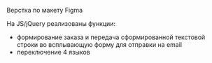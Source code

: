 Верстка по макету Figma

На JS/jQuery реализованы функции:

- формирование заказа и передача сформированной текстовой строки во всплывающую форму для отправки на email
- переключение 4 языков

